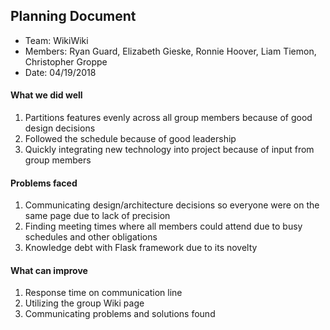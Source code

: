 ## Planning Document

* Team: WikiWiki
* Members: Ryan Guard, Elizabeth Gieske, Ronnie Hoover, Liam Tiemon, Christopher Groppe 
* Date: 04/19/2018

#### What we did well
1. Partitions features evenly across all group members because of good design decisions
2. Followed the schedule because of good leadership
3. Quickly integrating new technology into project because of input from group members

#### Problems faced
1. Communicating design/architecture decisions so everyone were on the same page due to lack of precision
2. Finding meeting times where all members could attend due to busy schedules and other obligations
3. Knowledge debt with Flask framework due to its novelty

#### What can improve
1. Response time on communication line
2. Utilizing the group Wiki page
3. Communicating problems and solutions found